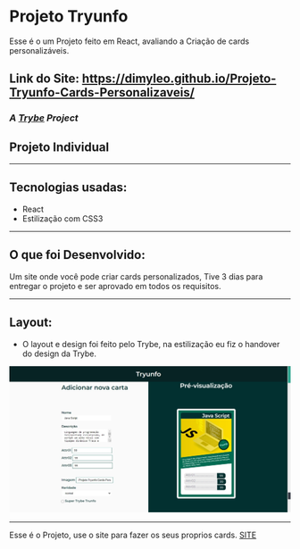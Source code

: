 # Projeto Tryunfo
Esse é o um Projeto feito em React, avaliando a Criação de cards personalizáveis.

## Link do Site: https://dimyleo.github.io/Projeto-Tryunfo-Cards-Personalizaveis/

### _A [Trybe](https://www.betrybe.com/) Project_

## Projeto Individual

---
## Tecnologias usadas:

  - React
  - Estilização com CSS3

---
## O que foi Desenvolvido:

Um site onde você pode criar cards personalizados,
Tive 3 dias para entregar o projeto e ser aprovado em todos os requisitos.

---
## Layout:
  
  - O layout e design foi feito pelo Trybe, na estilização eu fiz o handover do design da Trybe.

  <img src='/Tryunfo.jpg' alt='img-projeto' />
  
---
Esse é o Projeto, use o site para fazer os seus proprios cards. <a href='https://dimyleo.github.io/Projeto-Tryunfo-Cards-Personalizaveis/'>SITE</a>

